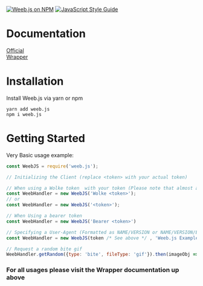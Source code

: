 [![Weeb.js on NPM](https://img.shields.io/npm/v/weeb.js.svg)](https://www.npmjs.com/package/weeb.js) [![JavaScript Style Guide](https://img.shields.io/badge/code_style-standard-brightgreen.svg)](https://standardjs.com)

# Documentation
[Official](https://docs.weeb.sh/)<br>
[Wrapper](https://mrlar.github.io/weeb.js/)

# Installation

Install Weeb.js via yarn or npm
```
yarn add weeb.js
npm i weeb.js
```
# Getting Started

Very Basic usage example:

```js
const WeebJS = require('weeb.js');

// Initializing the Client (replace <token> with your actual token)

// When using a Wolke token  with your token (Please note that almost all new tokens are wolke tokens)
const WeebHandler = new WeebJS('Wolke <token>');
// or 
const WeebHandler = new WeebJS('<token>');

// When Using a bearer token
const WeebHandler = new WeebJS('Bearer <token>')

// Specifying a User-Agent (Formatted as NAME/VERSION or NAME/VERSION/ENV)
const WeebHandler = new WeebJS(token /* See above */ , 'Weeb.js Example/V2.0.0')

// Request a random bite gif
WeebHandler.getRandom({type: 'bite', fileType: 'gif'}).then(imageObj => console.log(imageObj))
```

### For all usages please visit the Wrapper documentation up above
